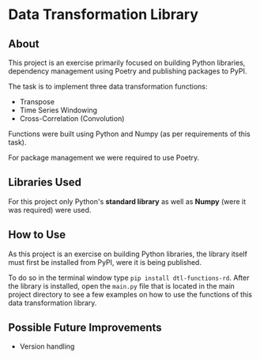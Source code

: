 # Data Transformation Library

## About

This project is an exercise primarily focused on building Python libraries, dependency management using Poetry and publishing packages to PyPI.

The task is to implement three data transformation functions:
* Transpose
* Time Series Windowing
* Cross-Correlation (Convolution)

Functions were built using Python and Numpy (as per requirements of this task).

For package management we were required to use Poetry.

## Libraries Used

For this project only Python's **standard library** as well as **Numpy** (were it was required) were used.

## How to Use

As this project is an exercise on building Python libraries, the library itself must first be installed from PyPI, were it is being published.

To do so in the terminal window type `pip install dtl-functions-rd`. After the library is installed, open the `main.py` file that is located in the main project directory to see a few examples on how to use the functions of this data transformation library.


## Possible Future Improvements

* Version handling